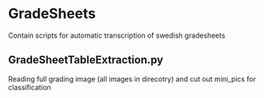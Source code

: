 # GradeSheets
Contain scripts for automatic transcription of swedish gradesheets

## GradeSheetTableExtraction.py
Reading full grading image (all images in direcotry) and cut out mini_pics for classification